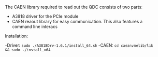The CAEN library required to read out the QDC consists of two parts:
* A3818 driver for the PCIe module
* CAEN reaout library for easy communication. This also features a command
line interacs

Installation:

-Driver: `sudo ./A3818Drv-1.6.1/install_64.sh`
-CAEN: `cd caeanvmelib/lib && sudo ./install_x64`
